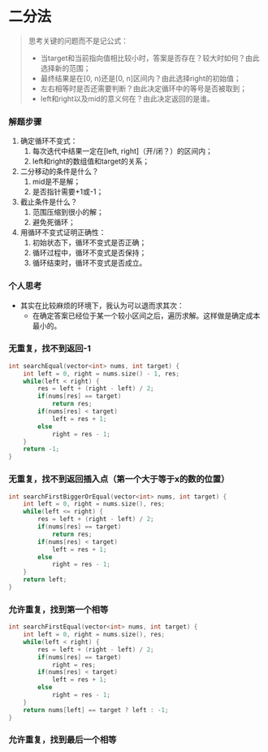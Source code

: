 # 二分法

> 思考关键的问题而不是记公式：
>
> - 当target和当前指向值相比较小时，答案是否存在？较大时如何？由此选择新的范围；
> - 最终结果是在[0, n)还是[0, n]区间内？由此选择right的初始值；
> - 左右相等时是否还需要判断？由此决定循环中的等号是否被取到；
> - left和right以及mid的意义何在？由此决定返回的是谁。

### 解题步骤

1. 确定循环不变式：
   1. 每次迭代中结果一定在[left, right]（开/闭？）的区间内；
   2. left和right的数组值和target的关系；
2. 二分移动的条件是什么？
   1. mid是不是解；
   2. 是否指针需要+1或-1；
3. 截止条件是什么？
   1. 范围压缩到很小的解；
   2. 避免死循环；
4. 用循环不变式证明正确性：
   1. 初始状态下，循环不变式是否正确；
   2. 循环过程中，循环不变式是否保持；
   3. 循环结束时，循环不变式是否成立。

### 个人思考

- 其实在比较麻烦的环境下，我认为可以退而求其次：
  - 在确定答案已经位于某一个较小区间之后，遍历求解。这样做是确定成本最小的。

### 无重复，找不到返回-1

```cpp
int searchEqual(vector<int> nums, int target) {
    int left = 0, right = nums.size() - 1, res;
    while(left < right) {
        res = left + (right - left) / 2;
        if(nums[res] == target)
            return res;
        if(nums[res] < target)
            left = res + 1;
        else
            right = res - 1;
    }
    return -1;
}
```

### 无重复，找不到返回插入点（第一个大于等于x的数的位置）

```cpp
int searchFirstBiggerOrEqual(vector<int> nums, int target) {
    int left = 0, right = nums.size(), res;
    while(left <= right) {
        res = left + (right - left) / 2;
        if(nums[res] == target)
            return res;
        if(nums[res] < target)
            left = res + 1;
        else
            right = res - 1;
    }
    return left;
}
```

### 允许重复，找到第一个相等

```cpp
int searchFirstEqual(vector<int> nums, int target) {
    int left = 0, right = nums.size(), res;
    while(left < right) {
        res = left + (right - left) / 2;
        if(nums[res] == target)
            right = res;
        if(nums[res] < target)
            left = res + 1;
        else
            right = res - 1;
    }
    return nums[left] == target ? left : -1;
}
```

### 允许重复，找到最后一个相等

```cpp

```

